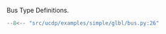 Bus Type Definitions.

``` py title="glbl/bus.py"
--8<-- "src/ucdp/examples/simple/glbl/bus.py:26"
```
